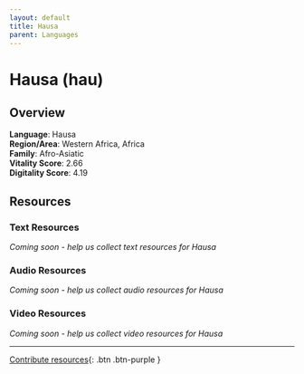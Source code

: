 ```yaml
---
layout: default
title: Hausa
parent: Languages
---
```


# Hausa (hau)

## Overview

**Language**: Hausa  
**Region/Area**: Western Africa, Africa  
**Family**: Afro-Asiatic  
**Vitality Score**: 2.66  
**Digitality Score**: 4.19  

## Resources

### Text Resources
*Coming soon - help us collect text resources for Hausa*

### Audio Resources
*Coming soon - help us collect audio resources for Hausa*

### Video Resources
*Coming soon - help us collect video resources for Hausa*

---

[Contribute resources](https://fairtrain.github.io/){: .btn .btn-purple }

